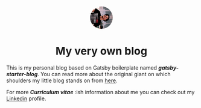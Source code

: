 
<p align="center">
  <a href="https://www.mikkometso.netlify.com">
    <img alt="It's me" src="./src/content/assets/meika.jpg" width="60" style="border-radius: 100%; margin-top: 25px" />
  </a>
</p>
<h1 align="center">
  My very own blog
</h1>

This is my personal blog based on 
Gatsby boilerplate named _**gatsby-starter-blog**_. You can read more about the original giant on which shoulders my little blog stands on from [here](https://github.com/gatsbyjs/gatsby-starter-blog).

For more <em><strong>Curriculum vitae</strong></em> :ish information about me you can check out my <a href="https://www.linkedin.com/in/mikkometso">Linkedin</a> profile.